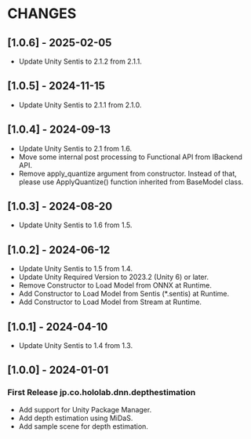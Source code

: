 # CHANGES

## [1.0.6] - 2025-02-05

- Update Unity Sentis to 2.1.2 from 2.1.1.

## [1.0.5] - 2024-11-15

- Update Unity Sentis to 2.1.1 from 2.1.0.

## [1.0.4] - 2024-09-13

- Update Unity Sentis to 2.1 from 1.6.
- Move some internal post processing to Functional API from IBackend API.
- Remove apply_quantize argument from constructor. Instead of that, please use ApplyQuantize() function inherited from BaseModel class.

## [1.0.3] - 2024-08-20

- Update Unity Sentis to 1.6 from 1.5.

## [1.0.2] - 2024-06-12

- Update Unity Sentis to 1.5 from 1.4.
- Update Unity Required Version to 2023.2 (Unity 6) or later.
- Remove Constructor to Load Model from ONNX at Runtime.
- Add Constructor to Load Model from Sentis (*.sentis) at Runtime.
- Add Constructor to Load Model from Stream at Runtime.

## [1.0.1] - 2024-04-10

- Update Unity Sentis to 1.4 from 1.3.

## [1.0.0] - 2024-01-01

### First Release jp.co.hololab.dnn.depthestimation

- Add support for Unity Package Manager.
- Add depth estimation using MiDaS.
- Add sample scene for depth estimation.
